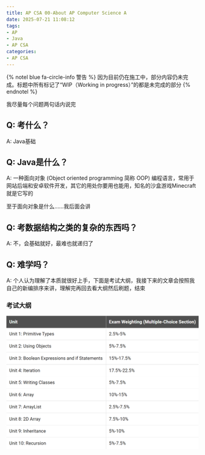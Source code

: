 ```yaml
---
title: AP CSA 00-About AP Computer Science A
date: 2025-07-21 11:08:12
tags:
- AP
- Java
- AP CSA
categories:
- AP CSA
---
```


{% notel blue fa-circle-info 警告 %}
因为目前仍在施工中，部分内容仍未完成。标题中所有标记了“WIP（Working in progress）”的都是未完成的部分
{% endnotel %}

我尽量每个问题两句话内说完

## Q: 考什么？

A: Java基础

## Q: Java是什么？

A: 一种面向对象 (Object oriented programming 简称 OOP) 编程语言，常用于网站后端和安卓软件开发，其它的用处你要用也能用，知名的沙盒游戏Minecraft就是它写的

至于面向对象是什么……我后面会讲

## Q: 考数据结构之类的复杂的东西吗？

A: 不，会基础就好，最难也就递归了

## Q: 难学吗？

A: 个人认为理解了本质就很好上手，下面是考试大纲，我接下来的文章会按照我自己的新编排序来讲，理解完再回去看大纲然后刷题，结束

### 考试大纲

![ap csa range](00-about-ap-csa/ap-csa-range.png)
